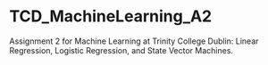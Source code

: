 # TCD_MachineLearning_A2
Assignment 2 for Machine Learning at Trinity College Dublin: Linear Regression, Logistic Regression, and State Vector Machines.
